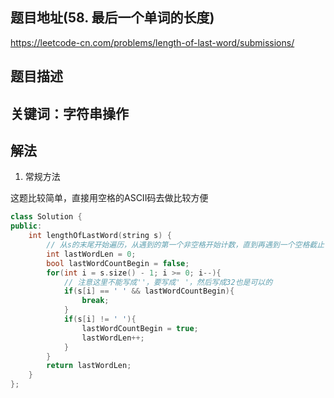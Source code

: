 ## 题目地址(58. 最后一个单词的长度)

https://leetcode-cn.com/problems/length-of-last-word/submissions/

## 题目描述

## 关键词：字符串操作

## 解法

1. 常规方法

这题比较简单，直接用空格的ASCII码去做比较方便

```cpp
class Solution {
public:
    int lengthOfLastWord(string s) {
        // 从s的末尾开始遍历，从遇到的第一个非空格开始计数，直到再遇到一个空格截止
        int lastWordLen = 0;
        bool lastWordCountBegin = false;
        for(int i = s.size() - 1; i >= 0; i--){
            // 注意这里不能写成''，要写成' '，然后写成32也是可以的
            if(s[i] == ' ' && lastWordCountBegin){
                break;
            }
            if(s[i] != ' '){
                lastWordCountBegin = true;
                lastWordLen++;
            }
        }
        return lastWordLen;
    }
};
```